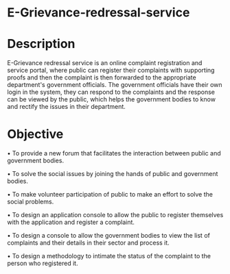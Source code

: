 # E-Grievance-redressal-service
# Description
E-Grievance redressal service is an online complaint registration and service portal, where public can register their complaints with supporting proofs and then the complaint is then forwarded to the appropriate department's government officials. The government officials have their own login in the system, they can respond to the complaints and the response can be viewed by the public, which helps the government bodies to know and rectify the issues in their department.

# Objective
•	To provide a new forum that facilitates the interaction between public and government bodies. 

•	To solve the social issues by joining the hands of public and government bodies.

•	To make volunteer participation of public to make an effort to solve the social problems.

•	To design an application console to allow the public to register themselves with the application and register a complaint.

•	To design a console to allow the government bodies to view the list of complaints and their details in their sector and process it. 

•	To design a methodology to intimate the status of the complaint to the person who registered it.
